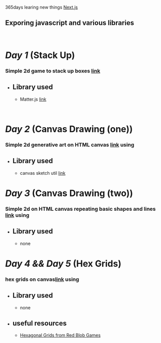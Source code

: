 365days learing new things [Next.js](https://nextjs.org/)

## Exporing javascript and various libraries

<br>

# **_Day 1_** (Stack Up)

### Simple 2d game to stack up boxes [link](https://github.com/onifs10/365d/blob/main/pages/001.tsx)

- ## Library used
  - Matter.js [link](https://brm.io/matter-js/docs/)

<br>

# **_Day 2_** (Canvas Drawing (one))

### Simple 2d generative art on HTML canvas [link](https://github.com/onifs10/365d/blob/main/pages/002.tsx) using

- ## Library used
  - canvas sketch util [link](https://www.npmjs.com/package/canvas-sketch-util)

# **_Day 3_** (Canvas Drawing (two))

### Simple 2d on HTML canvas repeating basic shapes and lines [link](https://github.com/onifs10/365d/blob/main/pages/003.tsx) using

- ## Library used
  - none

# **_Day 4 && Day 5_** (Hex Grids)

### hex grids on canvas[link](https://github.com/onifs10/365d/blob/main/pages/004.tsx) using

- ## Library used
  - none
- ## useful resources
  - [Hexagonal Grids from Red Blob Games](https://www.redblobgames.com/grids/hexagons/#drawing-a-hex-grid)
